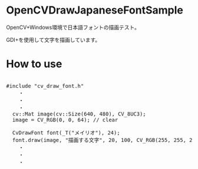 OpenCVDrawJapaneseFontSample
====
OpenCV+Windows環境で日本語フォントの描画テスト。

GDI+を使用して文字を描画しています。

How to use
====
<pre>

#include "cv_draw_font.h"
    ・
    ・
    ・
  cv::Mat image(cv::Size(640, 480), CV_8UC3);
  image = CV_RGB(0, 0, 64); // clear
  
  CvDrawFont font(_T("メイリオ"), 24);
  font.draw(image, "描画する文字", 20, 100, CV_RGB(255, 255, 255));
    ・
    ・
    ・
</pre>

